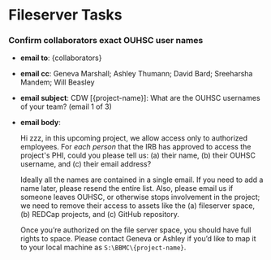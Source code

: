 # Fileserver Tasks

### Confirm collaborators exact OUHSC user names


* **email to**: {collaborators}

* **email cc**: Geneva Marshall; Ashley Thumann; David Bard; Sreeharsha Mandem; Will  Beasley

* **email subject**: CDW [{project-name}]: What are the OUHSC usernames of your team? (email 1 of 3)

* **email body**:

    Hi zzz, in this upcoming project, we allow access only to authorized employees.  For *each person* that the IRB has approved to access the project's PHI, could you please tell us: (a) their name, (b) their OUHSC username, and (c) their email address?  

    Ideally all the names are contained in a single email.  If you need to add a name later, please resend the entire list.  Also, please email us if someone leaves OUHSC, or otherwise stops involvement in the project; we need to remove their access to assets like the (a) fileserver space, (b) REDCap projects, and (c) GitHub repository.

    Once you’re authorized on the file server space, you should have full rights to space.  Please contact Geneva or Ashley if you’d like to map it to your local machine as `S:\BBMC\{project-name}`.
